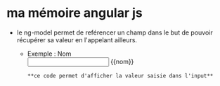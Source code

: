 # ma mémoire angular js 

* le ng-model permet de reférencer un champ dans le but de pouvoir récupérer sa valeur en l'appelant ailleurs.
   * Exemple : Nom <br>
	     <input type="text" ng-model='nom'> {{nom}} 

	     **ce code permet d'afficher la valeur saisie dans l'input**

